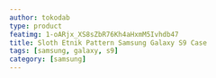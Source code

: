 ```yaml
---
author: tokodab
type: product
featimg: 1-oARjx_XS8sZbR76Kh4aHxmM5Ivhdb47
title: Sloth Etnik Pattern Samsung Galaxy S9 Case
tags: [samsung, galaxy, s9]
category: [samsung]
---
```

